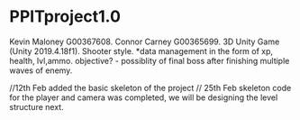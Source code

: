# PPITproject1.0 #
Kevin Maloney G00367608.
Connor Carney G00365699.
3D Unity Game (Unity 2019.4.18f1).
Shooter style.
*data management in the form of xp, health, lvl,ammo.
objective? - possiblity of final boss after finishing multiple waves of enemy.

//12th Feb added the basic skeleton of the project
// 25th Feb skeleton code for the player and camera was completed, we will be designing the level structure next.
